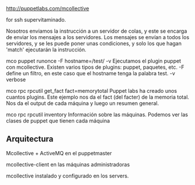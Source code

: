 http://puppetlabs.com/mcollective

for ssh supervitaminado.

Nosotros enviamos la instrucción a un servidor de colas, y este se encarga de enviar los mensajes a los servidores.
Los mensajes se envían a todos los servidores, y se les puede poner unas condiciones, y solo los que hagan 'match' ejecutarán la instrucción.

mco puppet runonce -F hostname=/test/ -v
Ejecutamos el plugin puppet con mcollective. Existen varios tipos de plugins: puppet, paquetes, etc.
-F define un filtro, en este caso que el hostname tenga la palabra test.
-v verbose


mco rpc rpcutil get_fact fact=memorytotal
Puppet labs ha creado unos cuantos plugins.
Este ejemplo nos da el fact (del facter) de la memoria total.
Nos da el output de cada máquina y luego un resumen general.


mco rpc rpcutil inventory
Información sobre las máquinas. Podemos ver las clases de puppet que tienen cada máquina


## Arquitectura ##
Mcollective + ActiveMQ en el puppetmaster

mcollective-client en las máquinas administradoras

mcollective instalado y configurado en los servers.
